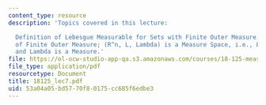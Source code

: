 ```yaml
---
content_type: resource
description: 'Topics covered in this lecture:

  Definition of Lebesgue Measurable for Sets with Finite Outer Measure; Remove Restriction
  of Finite Outer Measure; (R^n, L, Lambda) is a Measure Space, i.e., L is a Sigma-algebra,
  and Lambda is a Measure.'
file: https://ol-ocw-studio-app-qa.s3.amazonaws.com/courses/18-125-measure-and-integration-fall-2003/53a04a05bd5770f80175cc685f6edbe3_18125_lec7.pdf
file_type: application/pdf
resourcetype: Document
title: 18125_lec7.pdf
uid: 53a04a05-bd57-70f8-0175-cc685f6edbe3
---
```

